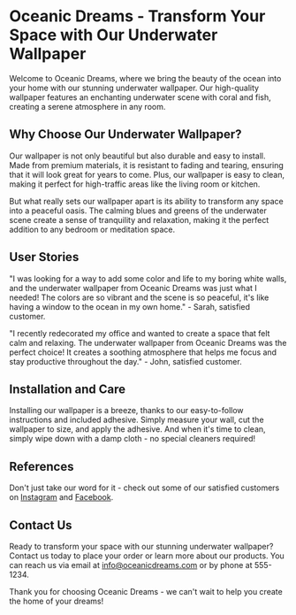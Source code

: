 <!--
Write me content for website with wallpaper which alt text is:

"An underwater scene with coral and fish"

The name/title of the page should not be 1:1 copy of the alt text but rather a real content of the website which is using this wallpaper.

- Use markdown format 
- Start with the heading
- The content should look like a real website 
- Include real sections like references, contact, user stories, etc. use things relevant to the page purpose.
- Feel free to use structure like headings, bullets, numbering, blockquotes, paragraphs, horizontal lines, etc.
- You can use formatting like bold or _italic_
- You can include UTF-8 emojis
- Links should be only #hash anchors (and you can refer to the document itself)
- Do not include images
-->

<!--font:Poppins-->

# Oceanic Dreams - Transform Your Space with Our Underwater Wallpaper

Welcome to Oceanic Dreams, where we bring the beauty of the ocean into your home with our stunning underwater wallpaper. Our high-quality wallpaper features an enchanting underwater scene with coral and fish, creating a serene atmosphere in any room.

## Why Choose Our Underwater Wallpaper?

Our wallpaper is not only beautiful but also durable and easy to install. Made from premium materials, it is resistant to fading and tearing, ensuring that it will look great for years to come. Plus, our wallpaper is easy to clean, making it perfect for high-traffic areas like the living room or kitchen.

But what really sets our wallpaper apart is its ability to transform any space into a peaceful oasis. The calming blues and greens of the underwater scene create a sense of tranquility and relaxation, making it the perfect addition to any bedroom or meditation space.

## User Stories

"I was looking for a way to add some color and life to my boring white walls, and the underwater wallpaper from Oceanic Dreams was just what I needed! The colors are so vibrant and the scene is so peaceful, it's like having a window to the ocean in my own home." - Sarah, satisfied customer.

"I recently redecorated my office and wanted to create a space that felt calm and relaxing. The underwater wallpaper from Oceanic Dreams was the perfect choice! It creates a soothing atmosphere that helps me focus and stay productive throughout the day." - John, satisfied customer.

## Installation and Care

Installing our wallpaper is a breeze, thanks to our easy-to-follow instructions and included adhesive. Simply measure your wall, cut the wallpaper to size, and apply the adhesive. And when it's time to clean, simply wipe down with a damp cloth - no special cleaners required!

## References

Don't just take our word for it - check out some of our satisfied customers on [Instagram](#instagram) and [Facebook](#facebook).

## Contact Us

Ready to transform your space with our stunning underwater wallpaper? Contact us today to place your order or learn more about our products. You can reach us via email at info@oceanicdreams.com or by phone at 555-1234.

Thank you for choosing Oceanic Dreams - we can't wait to help you create the home of your dreams!
